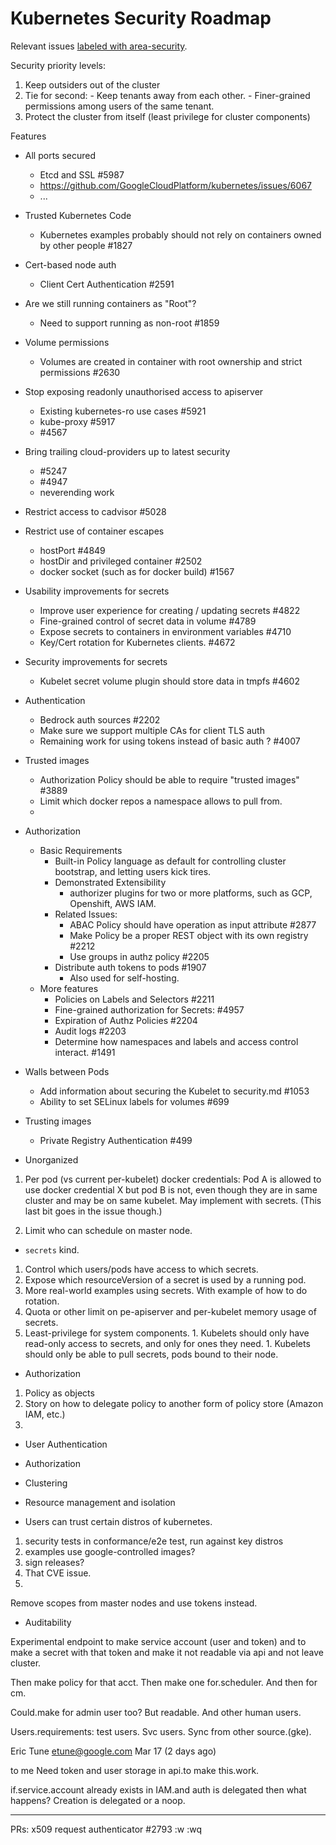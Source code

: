 # Kubernetes Security Roadmap

Relevant issues [labeled with area-security](https://github.com/GoogleCloudPlatform/kubernetes/labels/area%2Fsecurity).

Security priority levels:
   1. Keep outsiders out of the cluster
   1. Tie for second:
     - Keep tenants away from each other.
     - Finer-grained permissions among users of the same tenant.
   1. Protect the cluster from itself (least privilege for cluster components)


Features
 - All ports secured
   - Etcd and SSL #5987
   - https://github.com/GoogleCloudPlatform/kubernetes/issues/6067
   - ...

 - Trusted Kubernetes Code
   - Kubernetes examples probably should not rely on containers owned by other people #1827

 - Cert-based node auth
   - Client Cert Authentication #2591

 - Are we still running containers as "Root"?
   - Need to support running as non-root #1859

 - Volume permissions
   - Volumes are created in container with root ownership and strict permissions #2630

 - Stop exposing readonly unauthorised access to apiserver
   - Existing kubernetes-ro use cases #5921
   - kube-proxy #5917
   - #4567


 - Bring trailing cloud-providers up to latest security
   - #5247
   - #4947
   - neverending work

 - Restrict access to cadvisor #5028

 - Restrict use of container escapes
     - hostPort #4849
     - hostDir  and privileged container #2502
     - docker socket (such as for docker build) #1567

 - Usability improvements for secrets
   - Improve user experience for creating / updating secrets #4822
   - Fine-grained control of secret data in volume #4789
   - Expose secrets to containers in environment variables #4710
   - Key/Cert rotation for Kubernetes clients. #4672

 - Security improvements for secrets
   - Kubelet secret volume plugin should store data in tmpfs #4602

 - Authentication
   - Bedrock auth sources #2202
   - Make sure we support multiple CAs for client TLS auth
   - Remaining work for using tokens instead of basic auth  ? #4007


 - Trusted images
   - Authorization Policy should be able to require "trusted images" #3889
   - Limit which docker repos a namespace allows to pull from.
   - 

 - Authorization
   - Basic Requirements
     - Built-in Policy language as default for controlling cluster bootstrap, and letting users kick tires.
     - Demonstrated Extensibility
       - authorizer plugins for two or more platforms, such as GCP, Openshift, AWS IAM.
     - Related Issues:
       - ABAC Policy should have operation as input attribute #2877
       - Make Policy be a proper REST object with its own registry #2212
       - Use groups in authz policy #2205
     - Distribute auth tokens to pods #1907
       - Also used for self-hosting.
   - More features
     - Policies on Labels and Selectors #2211
     - Fine-grained authorization for Secrets: #4957
     - Expiration of Authz Policies #2204
     - Audit logs #2203
     - Determine how namespaces and labels and access control interact. #1491

 - Walls between Pods
   - Add information about securing the Kubelet to security.md #1053
   - Ability to set SELinux labels for volumes #699

 - Trusting images 
   - Private Registry Authentication #499

 - Unorganized
  1. Per pod (vs current per-kubelet) docker credentials: Pod A is allowed to use docker credential X but pod B is not,
  even though they are in same cluster and may be on same kubelet. May implement with secrets. (This last bit goes in
  the issue though.)

  1. Limit who can schedule on master node.

 - `secrets` kind.
  1. Control which users/pods have access to which secrets.
  1. Expose which resourceVersion of a secret is used by a running pod.
  1. More real-world examples using secrets.  With example of how to do rotation.
  1. Quota or other limit on pe-apiserver and per-kubelet memory usage of secrets.
  1. Least-privilege for system components.
    1. Kubelets should only have read-only access to secrets, and only for ones they need.
    1. Kubelets should only be able to pull secrets, pods bound to their node.

  
 - Authorization
  1. Policy as objects
  1. Story on how to delegate policy to another form of policy store (Amazon IAM, etc.)
  1. 

 - User Authentication
 - Authorization
 - Clustering
 - Resource management and isolation



 - Users can trust certain distros of kubernetes.
  1. security tests in conformance/e2e test, run against key distros
  1. examples use google-controlled images?
  1. sign releases?
  1. That CVE issue.
  1. 

  Remove scopes from master nodes and use tokens instead.

- Auditability


Experimental endpoint to make service account (user and token) and to make a secret with that token and make it not
readable via api and not leave cluster.

  Then make policy for that acct.  Then make one for.scheduler. And then for cm.

  Could.make for admin user too? But readable.  And other human users.  


  Users.requirements: test users.  Svc users.  Sync from other source.(gke).


  Eric Tune <etune@google.com>
  Mar 17 (2 days ago)

  to me 
  Need token and user storage in api.to make this.work. 

  if.service.account already exists in IAM.and auth is delegated then what happens? Creation is delegated or a noop.


-----------

PRs:
x509 request authenticator #2793
:w
:wq

